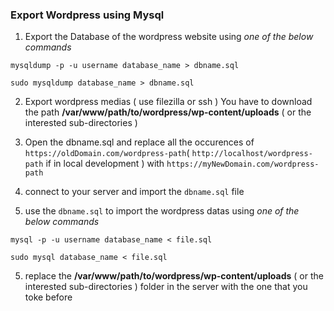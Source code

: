 ### Export Wordpress using Mysql

1. Export the Database of the wordpress website using *one of the below commands*
```
mysqldump -p -u username database_name > dbname.sql
```
```
sudo mysqldump database_name > dbname.sql
```

2. Export wordpress medias ( use filezilla or ssh ) You have to download the path **/var/www/path/to/wordpress/wp-content/uploads** ( or the interested sub-directories )

3. Open the dbname.sql and replace all the occurences of `https://oldDomain.com/wordpress-path`( `http://localhost/wordpress-path` if in local development ) with  `https://myNewDomain.com/wordpress-path`
 
4. connect to your server and import the `dbname.sql` file
5. use the `dbname.sql` to import the wordpress datas  using *one of the below commands*

```
mysql -p -u username database_name < file.sql 
```
```
sudo mysql database_name < file.sql 
```

5. replace the **/var/www/path/to/wordpress/wp-content/uploads** ( or the interested sub-directories ) folder in the server with the one that you toke before
